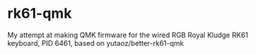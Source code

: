 # rk61-qmk
My attempt at making QMK firmware for the wired RGB Royal Kludge RK61 keyboard, PID 6461, based on yutaoz/better-rk61-qmk

